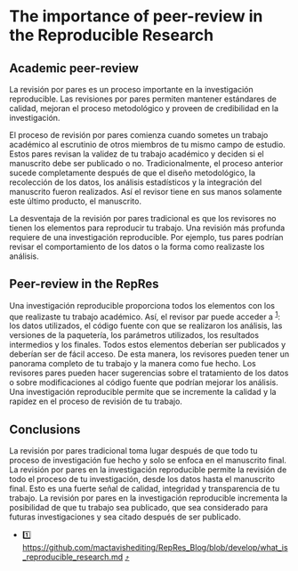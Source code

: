 # The importance of peer-review in the Reproducible Research

## Academic peer-review

La revisión por pares es un proceso importante en la investigación reproducible. Las revisiones por
pares permiten mantener estándares de calidad, mejoran el proceso metodológico y proveen de
credibilidad en la investigación.

El proceso de revisión por pares comienza cuando sometes un trabajo académico al escrutinio de otros
miembros de tu mismo campo de estudio. Estos pares revisan la validez de tu trabajo académico y
deciden si el manuscrito debe ser publicado o no. Tradicionalmente, el proceso anterior sucede
completamente después de que el diseño metodológico, la recolección de los datos, los análisis
estadísticos y la integración del manuscrito fueron realizados. Así el revisor tiene en sus manos
solamente este último producto, el manuscrito.

La desventaja de la revisión por pares tradicional es que los revisores no tienen los elementos para
reproducir tu trabajo. Una revisión más profunda requiere de una investigación reproducible. Por
ejemplo, tus pares podrían revisar el comportamiento de los datos o la forma como realizaste los
análisis.

## Peer-review in the RepRes

Una investigación reproducible proporciona todos los elementos con los que realizaste tu trabajo
académico. Así, el revisor par puede acceder a <sup id = "1">[1](#rep-res)</sup>: los datos
utilizados, el código fuente con que se realizaron los análisis, las versiones de la paquetería, los
parámetros utilizados, los resultados intermedios y los finales. Todos estos elementos deberían ser publicados y
deberían ser de fácil acceso. De esta manera, los revisores pueden tener un panorama completo de tu
trabajo y la manera como fue hecho. Los revisores pares pueden hacer sugerencias sobre el
tratamiento de los datos o sobre modificaciones al código fuente que podrían mejorar los análisis.
Una investigación reproducible permite que se incremente la calidad y la rapidez en el proceso de
revisión de tu trabajo.

## Conclusions

La revisión por pares tradicional toma lugar después de que todo tu proceso de investigación fue
hecho y solo se enfoca en el manuscrito final. La revisión por pares en la investigación
reproducible permite la revisión de todo el proceso de tu investigación, desde los datos hasta el
manuscrito final. Esto es una fuerte señal de calidad, integridad y transparencia de tu trabajo.
La revisión por pares en la investigación reproducible incrementa la posibilidad de que tu trabajo sea publicado, que sea considerado para
futuras investigaciones y sea citado después de ser publicado.

- <a name="rep-res">1️⃣</a> https://github.com/mactavishediting/RepRes_Blog/blob/develop/what_is_reproducible_research.md [⤴️](#1)
